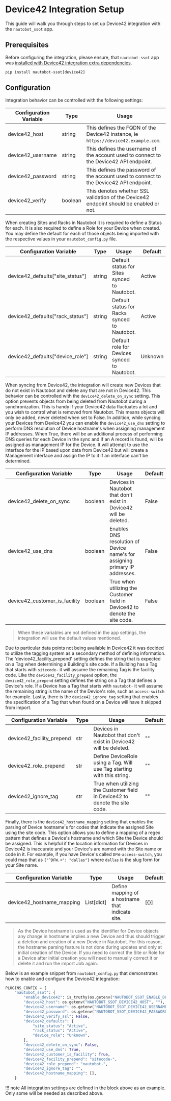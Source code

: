 # Device42 Integration Setup

This guide will walk you through steps to set up Device42 integration with the `nautobot_ssot` app.

## Prerequisites

Before configuring the integration, please ensure, that `nautobot-ssot` app was [installed with Device42 integration extra dependencies](../install.md#install-guide).

```shell
pip install nautobot-ssot[device42]
```

## Configuration

Integration behavior can be controlled with the following settings:

| Configuration Variable | Type    | Usage                                                                                                 |
| ---------------------- | ------- | ----------------------------------------------------------------------------------------------------- |
| device42_host          | string  | This defines the FQDN of the Device42 instance, ie `https://device42.example.com`.                    |
| device42_username      | string  | This defines the username of the account used to connect to the Device42 API endpoint.                |
| device42_password      | string  | This defines the password of the account used to connect to the Device42 API endpoint.                |
| device42_verify        | boolean | This denotes whether SSL validation of the Device42 endpoint should be enabled or not.                |

When creating Sites and Racks in Nautobot it is required to define a Status for each. It is also required to define a Role for your Device when created. You may define the default for each of those objects being imported with the respective values in your `nautobot_config.py` file.

| Configuration Variable                              | Type   | Usage                                                      | Default              |
| --------------------------------------------------- | ------ | ---------------------------------------------------------- | -------------------- |
| device42_defaults["site_status"]                    | string | Default status for Sites synced to Nautobot.               | Active               |
| device42_defaults["rack_status"]                    | string | Default status for Racks synced to Nautobot.               | Active               |
| device42_defaults["device_role"]                    | string | Default role for Devices synced to Nautobot.               | Unknown              |

When syncing from Device42, the integration will create new Devices that do not exist in Nautobot and delete any that are not in Device42. This behavior can be controlled with the `device42_delete_on_sync` setting. This option prevents objects from being deleted from Nautobot during a synchronization. This is handy if your Device42 data fluctuates a lot and you wish to control what is removed from Nautobot. This means objects will only be added, never deleted when set to False. In addition, while syncing your Devices from Device42 you can enable the `device42_use_dns` setting to perform DNS resolution of Device hostname's when assigning management IP addresses. When True, there will be an additional process of performing DNS queries for each Device in the sync and if an A record is found, will be assigned as management IP for the Device. It will attempt to use the interface for the IP based upon data from Device42 but will create a Management interface and assign the IP to it if an interface can't be determined.

| Configuration Variable                              | Type    | Usage                                                                        | Default              |
| --------------------------------------------------- | ------- | ---------------------------------------------------------------------------- | -------------------- |
| device42_delete_on_sync                             | boolean | Devices in Nautobot that don't exist in Device42 will be deleted.            | False                |
| device42_use_dns                                    | boolean | Enables DNS resolution of Device name's for assigning primary IP addresses.  | False                |
| device42_customer_is_facility                       | boolean | True when  utilizing the Customer field in Device42 to denote the site code. | False                |

> When these variables are not defined in the app settings, the integration will use the default values mentioned.

Due to particular data points not being available in Device42 it was decided to utilize the tagging system as a secondary method of defining information. The 'device42_facility_prepend' setting defines the string that is expected on a Tag when determining a Building's site code. If a Building has a Tag that starts with `sitecode-` it will assume the remaining Tag is the facility code. Like the `device42_facility_prepend` option, the `device42_role_prepend` setting defines the string on a Tag that defines a Device's role. If a Device has a Tag that starts with `nautobot-` it will assume the remaining string is the name of the Device's role, such as `access-switch` for example. Lastly, there is the `device42_ignore_tag` setting that enables the specification of a Tag that when found on a Device will have it skipped from import.

| Configuration Variable                              | Type    | Usage                                                                        | Default              |
| --------------------------------------------------- | ------- | ---------------------------------------------------------------------------- | -------------------- |
| device42_facility_prepend                           | str     | Devices in Nautobot that don't exist in Device42 will be deleted.            | ""                   |
| device42_role_prepend                               | str     | Define DeviceRole using a Tag. Will use Tag starting with this string.       | ""                   |
| device42_ignore_tag                                 | str     | True when  utilizing the Customer field in Device42 to denote the site code. | ""                   |

Finally, there is the `device42_hostname_mapping` setting that enables the parsing of Device hostname's for codes that indicate the assigned Site using the site code. This option allows you to define a mapping of a regex pattern that defines a Device's hostname and which Site the Device should be assigned. This is helpful if the location information for Devices in Device42 is inaccurate and your Device's are named with the Site name or code in it. For example, if you have Device's called `DFW-access-switch`, you could map that as `{"^DFW.+": "dallas"}` where `dallas` is the slug form for your Site name.

| Configuration Variable     | Type        | Usage                                                      | Default |
| -------------------------- | ----------- | ---------------------------------------------------------- | ------- |
| device42_hostname_mapping  | List[dict]  | Define mapping of a hostname that indicate site.           | [{}]    |

> As the Device hostname is used as the identifier for Device objects any change in hostname implies a new Device and thus should trigger a deletion and creation of a new Device in Nautobot. For this reason, the hostname parsing feature is not done during updates and only at initial creation of the Device. If you need to correct the Site or Role for a Device after initial creation you will need to manually correct it or delete it and run the import Job again.

Below is an example snippet from `nautobot_config.py` that demonstrates how to enable and configure the Device42 integration:

```python
PLUGINS_CONFIG = {
    "nautobot_ssot": {
        "enable_device42": is_truthy(os.getenv("NAUTOBOT_SSOT_ENABLE_DEVICE42")),
        "device42_host": os.getenv("NAUTOBOT_SSOT_DEVICE42_HOST", ""),
        "device42_username": os.getenv("NAUTOBOT_SSOT_DEVICE42_USERNAME", ""),
        "device42_password": os.getenv("NAUTOBOT_SSOT_DEVICE42_PASSWORD", ""),
        "device42_verify_ssl": False,
        "device42_defaults": {
            "site_status": "Active",
            "rack_status": "Active",
            "device_role": "Unknown",
        },
        "device42_delete_on_sync": False,
        "device42_use_dns": True,
        "device42_customer_is_facility": True,
        "device42_facility_prepend": "sitecode-",
        "device42_role_prepend": "nautobot-",
        "device42_ignore_tag": "",
        "device42_hostname_mapping": [],
    }
```

!!! note
    All integration settings are defined in the block above as an example. Only some will be needed as described above.
